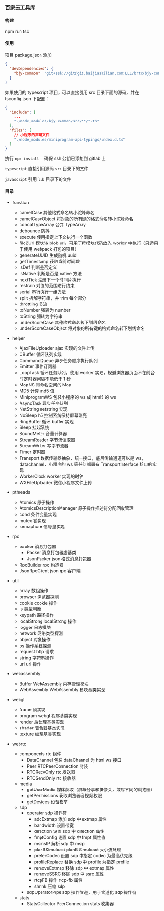 ### 百家云工具库

#### 构建

npm run tsc

#### 使用

项目 package.json 添加

```json
{
  "devDependencies": {
    "bjy-common": "git+ssh://git@git.baijiashilian.com:LLL/brtc/bjy-common.git#master"
  }
}
```

如果使用的 typescript 项目，可以直接引用 src 目录下面的源码，并在 tsconfig.json 下配置：

```json
{
  "include": [
    ...
    "./node_modules/bjy-common/src/**/*.ts"
  ],
  "files": [
    // 小程序的声明文件
    "./node_modules/miniprogram-api-typings/index.d.ts"
  ]
}
```

执行 ```npm install```； 确保 ssh 公钥已添加到 gitlab 上

```typescript``` 直接引用源码 ```src``` 目录下的文件

```javascript``` 引用 ```lib``` 目录下的文件


#### 目录

- function
  - camelCase 其他格式命名转小驼峰命名
  - camelCaseObject 将对象的所有键的格式命名转小驼峰命名
  - concatTypeArray 合并 TypeArray
  - debounce 防抖
  - execute 使用指定上下文执行一个函数
  - file2Url 模块转 blob url，可用于将模块代码放入 worker 中执行（只适用于使用 webpack 打包的项目）
  - generateUUID 生成随机 uuid
  - getTimestamp 获取当前时间戳
  - isDef 判断是否定义
  - isNative 判断是否是 native 方法
  - nextTick 注册下一个时间片执行
  - restrain 对值的范围进行约束
  - serial 串行执行一组方法
  - split 拆解字符串，并 trim 每个部分
  - throttling 节流
  - toNumber 强转为 number
  - toString 强转为字符串
  - underScoreCase 其他格式命名转下划线命名
  - underScoreCaseObject 将对象的所有键的格式命名转下划线命名

- helper 
  - AjaxFileUploader ajax 实现的文件上传
  - CBuffer 循环队列实现
  - CommandQueue 异步任务顺序执行队列
  - Emitter 事件订阅器
  - LoopTask 循环任务队列，使用 worker 实现，规避浏览器页面不在前台时定时器间隔不能低于 1 秒
  - MapNS 带命名空间的 Map
  - MD5 计算 md5 值
  - MiniprogramWS 包装小程序的 ws 成 html5 的 ws
  - AsyncTask 异步任务队列
  - NetString netstring 实现
  - NoSleep h5 控制系统保持屏幕常亮
  - RingBuffer 循环 buffer 实现
  - Sleep 挂起系统
  - SoundMeter 音量计算器
  - StreamReader 字节流读取器
  - StreamWriter 写字节流器
  - Timer 定时器
  - Transport 数据传输器抽象，统一接口，底层传输通道可以是 ws，datachannel，小程序的 ws 等任何部署有 TransportInterface 接口的实现
  - WorkerClock worker 实现的时钟
  - WXFileUploader 微信小程序文件上传

- pthreads 
  - Atomics 原子操作
  - AtomicsDescriptionManager 原子操作描述符分配回收管理
  - cond 条件变量实现
  - mutex 锁实现
  - semaphore 信号量实现

- rpc
  - packer 消息打包器
    - Packer 消息打包器虚基类
    - JsonPacker json 格式消息打包器
  - RpcBuilder rpc 构造器
  - JsonRpcClient json rpc 客户端

- util
  - array 数组操作
  - browser 浏览器探测
  - cookie cookie 操作
  - is 类型判断
  - keypath 路径操作
  - localStrong localStrong 操作
  - logger 日志模块
  - network 网络类型探测
  - object 对象操作
  - os 操作系统探测
  - request http 请求
  - string 字符串操作
  - url url 操作

- webassembly
  - Buffer WebAssembly 内存管理模块
  - WebAssembly WebAssembly 模块基类实现

- webgl
  - frame 帧实现
  - program webgl 程序基类实现
  - render 后处理基类实现
  - shader 着色器基类实现
  - texture 纹理基类实现

- webrtc
  - components rtc 组件
    - DataChannel 包装 dataChannel 为 html ws 接口
    - Peer RTCPeerConnection 封装
    - RTCRecvOnly rtc 发送器
    - RTCSendOnly rtc 接收器
  - media
    - getUserMedia 媒体获取（屏幕分享和摄像头，兼容不同的浏览器）
    - getPermissions 获取浏览器音视频权限
    - getDevices 设备枚举
  - sdp
    - operator sdp 操作符
      - addExtmap 添加 sdp 中 extmap 属性
      - bandwidth 设置带宽
      - direction 设置 sdp 中 direction 属性
      - fmptConfig 设置 sdp 中 fmpt 属性值
      - msmsIP 解析 sdp 中 msip
      - planBSimulcast planB Simulcast 大小流处理
      - preferCodec 设置 sdp 中指定 codec 为最高优先级
      - profileReplace 替换 sdp 中 profile 为指定 profile
      - removeExtmap 移除 sdp 中 extmap 属性
      - removeSSRC 移除 sdp 中 ssrc 属性
      - rtcpFB 操作 rtcp-fb 属性
      - shrink 压缩 sdp
    - sdpOperatorPipe sdp 操作管道，用于管道化 sdp 操作符
  - stats
    - StatsCollector PeerConnection stats 收集器


